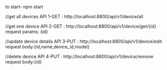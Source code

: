 to start-  npm start

//get all devices
API 1-GET : http://localhost:8800/api/v1/device/all

//get one device
API 2-GET : http://localhost:8800/api/v1/device/get/{id}
request params: {id}

//update device details
API 3-PUT : http://localhost:8800/api/v1/device/edit 
request body:{id,name,device_id,model}

//delete device
API 4-PUT : http://localhost:8800/api/v1/device/remove 
request body:{id}